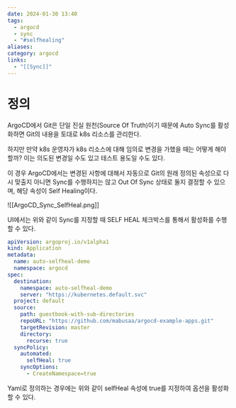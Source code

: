 ```yaml
---
date: 2024-01-30 13:40
tags:
  - argocd
  - sync
  - "#selfhealing"
aliases: 
category: argocd
links:
  - "[[Sync]]"
---
```

# 정의

ArgoCD에서 Git은 단일 진실 원천(Source Of Truth)이기 때문에 Auto Sync를 활성화하면 Git의 내용을 토대로 k8s 리소스를 관리한다.

하지만 만약 k8s 운영자가 k8s 리소스에 대해 임의로 변경을 가했을 때는 어떻게 해야할까? 이는 의도된 변경일 수도 있고 테스트 용도일 수도 있다.

이 경우 ArgoCD에서는 변경된 사항에 대해서 자동으로 Git의 원래 정의된 속성으로 다시 맞출지 아니면 Sync를 수행하지는 않고 Out Of Sync 상태로 둘지 결정할 수 있으며, 해당 속성이 Self Healing이다.

![[ArgoCD_Sync_SelfHeal.png]]


UI에서는 위와 같이 Sync를 지정할 때 SELF HEAL 체크박스를 통해서 활성화를 수행할 수 있다.



```yaml
apiVersion: argoproj.io/v1alpha1
kind: Application
metadata: 
  name: auto-selfheal-demo
  namespace: argocd
spec: 
  destination:
    namespace: auto-selfheal-demo
    server: "https://kubernetes.default.svc"
  project: default
  source: 
    path: guestbook-with-sub-directories
    repoURL: "https://github.com/mabusaa/argocd-example-apps.git"
    targetRevision: master
    directory:
      recurse: true
  syncPolicy:
    automated:
      selfHeal: true
    syncOptions:
      - CreateNamespace=true
```

Yaml로 정의하는 경우에는 위와 같이 selfHeal 속성에 true를 지정하여 옵션을 활성화 할 수 있다.